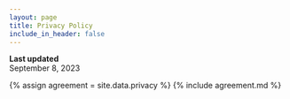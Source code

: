 ```yaml
---
layout: page
title: Privacy Policy
include_in_header: false
---
```


**Last updated**  
September 8, 2023

{% assign agreement = site.data.privacy %}
{% include agreement.md %}
